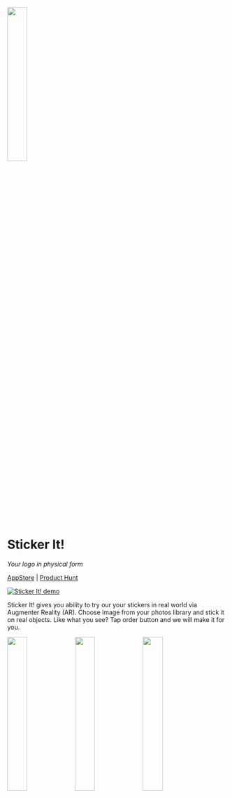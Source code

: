 <img src="https://github.com/IFit9/StickerIt-/blob/master/Assets/img.png?raw=true" width="30%">

# Sticker It!

*Your logo in physical form*

[AppStore](https://itunes.apple.com/us/app/sticker-it/id1219949830?mt=8) | [Product Hunt](https://www.producthunt.com/posts/sticker-it)

[![Sticker It! demo](http://img.youtube.com/vi/QstQF_9r67k/0.jpg)](https://www.youtube.com/watch?v=QstQF_9r67k "Sticker It! demo")

Sticker It! gives you ability to try our your stickers in real world via Augmenter Reality (AR). Choose image from your photos library and stick it on real objects. Like what you see? Tap order button and we will make it for you.

<img src="https://github.com/IFit9/StickerIt-/blob/master/Assets/iPhone/IMG_0030.jpg?raw=true" width="30%">
<img src="https://github.com/IFit9/StickerIt-/blob/master/Assets/iPhone/IMG_0031.jpg?raw=true" width="30%">
<img src="https://github.com/IFit9/StickerIt-/blob/master/Assets/iPhone/IMG_0032.jpg?raw=true" width="30%">
